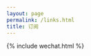 ```yaml
---
layout: page
permalink: /links.html
title: 订阅
---
```

<section class="page-content">
  <section class="post-list">
  </section>
</section>
{% include wechat.html %}

<script>
  document.addEventListener("DOMContentLoaded", function() {
    fetch('https://cos.lhasa.icu/data/rss_data.json')
      .then(response => response.json())
      .then(rss_data => {
        const container = document.querySelector('.post-list');
        rss_data.forEach(post => {
          const article = document.createElement('article');
          article.classList.add('post-item');
          
          article.innerHTML = `
            <i class="post-item-thumb" style="background-image:url(${post.avatar})"></i>
            <section class="post-item-summary">
              <h3 class="post-item-title">
                <a class="post-item-link" href="${post.link}" title="${post.title}" target="_blank">${post.title}</a>
              </h3>
              <time class="post-item-date timeago" datetime="${post.date}">${post.date}</time>
              <address class="post-item-date links-name">${post.name}</address>
            </section>
          `;
          
          container.appendChild(article);
        });
      })
      .catch(error => console.error('Error loading RSS data:', error));
  });
</script>